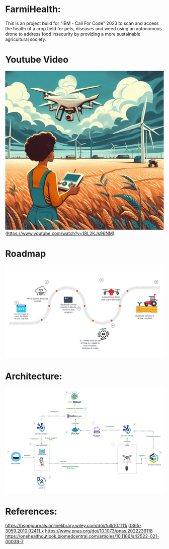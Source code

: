 # FarmiHealth:
This is an project build for "IBM - Call For Code" 2023 to scan and access the health of a crop field for pets, diseases and weed using an autonomous drone to address food insecurity by providing a more sustainable agricultural society.


# Youtube Video
![Alt text](doc/imgs/farmihealth_poster.jpeg)(https://www.youtube.com/watch?v=1RL2KJs96NM)

# Roadmap
![Alt Text](doc/imgs/farmihealth_roadmap.png)

# Architecture:
![Alt Text](doc/imgs/farmihealth_architecture.png)


# References:

https://bsppjournals.onlinelibrary.wiley.com/doi/full/10.1111/j.1365-3059.2010.02411.x
https://www.pnas.org/doi/10.1073/pnas.2022239118
https://onehealthoutlook.biomedcentral.com/articles/10.1186/s42522-021-00038-7

